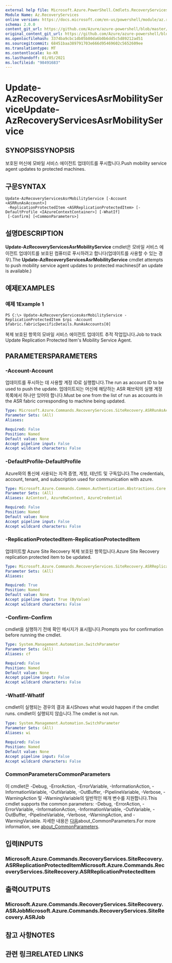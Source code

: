 ```yaml
---
external help file: Microsoft.Azure.PowerShell.Cmdlets.RecoveryServices.SiteRecovery.dll-Help.xml
Module Name: Az.RecoveryServices
online version: https://docs.microsoft.com/en-us/powershell/module/az.recoveryservices/update-azrecoveryservicesasrmobilityservice
schema: 2.0.0
content_git_url: https://github.com/Azure/azure-powershell/blob/master/src/RecoveryServices/RecoveryServices/help/Update-AzRecoveryServicesAsrMobilityService.md
original_content_git_url: https://github.com/Azure/azure-powershell/blob/master/src/RecoveryServices/RecoveryServices/help/Update-AzRecoveryServicesAsrMobilityService.md
ms.openlocfilehash: 3374ba9cbc1db05b80da6b0b6dd5c5d89212ad51
ms.sourcegitcommit: 68451baa389791703e666d95469602c5652609ee
ms.translationtype: MT
ms.contentlocale: ko-KR
ms.lasthandoff: 01/05/2021
ms.locfileid: "98491683"
---
```

# <span data-ttu-id="8518a-101">Update-AzRecoveryServicesAsrMobilityService</span><span class="sxs-lookup"><span data-stu-id="8518a-101">Update-AzRecoveryServicesAsrMobilityService</span></span>

## <span data-ttu-id="8518a-102">SYNOPSIS</span><span class="sxs-lookup"><span data-stu-id="8518a-102">SYNOPSIS</span></span>
<span data-ttu-id="8518a-103">보호된 머신에 모바일 서비스 에이전트 업데이트를 푸시합니다.</span><span class="sxs-lookup"><span data-stu-id="8518a-103">Push mobility service agent updates to protected machines.</span></span>

## <span data-ttu-id="8518a-104">구문</span><span class="sxs-lookup"><span data-stu-id="8518a-104">SYNTAX</span></span>

```
Update-AzRecoveryServicesAsrMobilityService [-Account <ASRRunAsAccount>]
 -ReplicationProtectedItem <ASRReplicationProtectedItem> [-DefaultProfile <IAzureContextContainer>] [-WhatIf]
 [-Confirm] [<CommonParameters>]
```

## <span data-ttu-id="8518a-105">설명</span><span class="sxs-lookup"><span data-stu-id="8518a-105">DESCRIPTION</span></span>
<span data-ttu-id="8518a-106">**Update-AzRecoveryServicesAsrMobilityService** cmdlet은 모바일 서비스 에이전트 업데이트를 보호된 컴퓨터로 푸시하려고 합니다(업데이트를 사용할 수 있는 경우).</span><span class="sxs-lookup"><span data-stu-id="8518a-106">The **Update-AzRecoveryServicesAsrMobilityService** cmdlet attempts to push mobility service agent updates to protected machines(if an update is available.)</span></span>

## <span data-ttu-id="8518a-107">예제</span><span class="sxs-lookup"><span data-stu-id="8518a-107">EXAMPLES</span></span>

### <span data-ttu-id="8518a-108">예제 1</span><span class="sxs-lookup"><span data-stu-id="8518a-108">Example 1</span></span>
```
PS C:\> Update-AzRecoveryServicesAsrMobilityService -ReplicationProtectedItem $rpi -Account $fabric.fabricSpecificDetails.RunAsAccounts[0]
```

<span data-ttu-id="8518a-109">복제 보호된 항목의 모바일 서비스 에이전트 업데이트 추적 작업입니다.</span><span class="sxs-lookup"><span data-stu-id="8518a-109">Job to track Update Replication Protected Item's Mobility Service Agent.</span></span>

## <span data-ttu-id="8518a-110">PARAMETERS</span><span class="sxs-lookup"><span data-stu-id="8518a-110">PARAMETERS</span></span>

### <span data-ttu-id="8518a-111">-Account</span><span class="sxs-lookup"><span data-stu-id="8518a-111">-Account</span></span>
<span data-ttu-id="8518a-112">업데이트를 푸시하는 데 사용할 계정 ID로 실행합니다.</span><span class="sxs-lookup"><span data-stu-id="8518a-112">The run as account ID to be used to push the update.</span></span> <span data-ttu-id="8518a-113">업데이트되는 머신에 해당하는 ASR 패브릭의 실행 계정 목록에서 하나만 있어야 합니다.</span><span class="sxs-lookup"><span data-stu-id="8518a-113">Must be one from the list of run as accounts in the ASR fabric corresponding to machine being updated.</span></span>

```yaml
Type: Microsoft.Azure.Commands.RecoveryServices.SiteRecovery.ASRRunAsAccount
Parameter Sets: (All)
Aliases:

Required: False
Position: Named
Default value: None
Accept pipeline input: False
Accept wildcard characters: False
```

### <span data-ttu-id="8518a-114">-DefaultProfile</span><span class="sxs-lookup"><span data-stu-id="8518a-114">-DefaultProfile</span></span>
<span data-ttu-id="8518a-115">Azure와의 통신에 사용되는 자격 증명, 계정, 테넌트 및 구독입니다.</span><span class="sxs-lookup"><span data-stu-id="8518a-115">The credentials, account, tenant, and subscription used for communication with azure.</span></span>

```yaml
Type: Microsoft.Azure.Commands.Common.Authentication.Abstractions.Core.IAzureContextContainer
Parameter Sets: (All)
Aliases: AzContext, AzureRmContext, AzureCredential

Required: False
Position: Named
Default value: None
Accept pipeline input: False
Accept wildcard characters: False
```

### <span data-ttu-id="8518a-116">-ReplicationProtectedItem</span><span class="sxs-lookup"><span data-stu-id="8518a-116">-ReplicationProtectedItem</span></span>
<span data-ttu-id="8518a-117">업데이트할 Azure Site Recovery 복제 보호된 항목입니다.</span><span class="sxs-lookup"><span data-stu-id="8518a-117">Azure Site Recovery replication protected item to be updated.</span></span>

```yaml
Type: Microsoft.Azure.Commands.RecoveryServices.SiteRecovery.ASRReplicationProtectedItem
Parameter Sets: (All)
Aliases:

Required: True
Position: Named
Default value: None
Accept pipeline input: True (ByValue)
Accept wildcard characters: False
```

### <span data-ttu-id="8518a-118">-Confirm</span><span class="sxs-lookup"><span data-stu-id="8518a-118">-Confirm</span></span>
<span data-ttu-id="8518a-119">cmdlet을 실행하기 전에 확인 메시지가 표시됩니다.</span><span class="sxs-lookup"><span data-stu-id="8518a-119">Prompts you for confirmation before running the cmdlet.</span></span>

```yaml
Type: System.Management.Automation.SwitchParameter
Parameter Sets: (All)
Aliases: cf

Required: False
Position: Named
Default value: None
Accept pipeline input: False
Accept wildcard characters: False
```

### <span data-ttu-id="8518a-120">-WhatIf</span><span class="sxs-lookup"><span data-stu-id="8518a-120">-WhatIf</span></span>
<span data-ttu-id="8518a-121">cmdlet이 실행되는 경우의 결과 표시</span><span class="sxs-lookup"><span data-stu-id="8518a-121">Shows what would happen if the cmdlet runs.</span></span> <span data-ttu-id="8518a-122">cmdlet이 실행되지 않습니다.</span><span class="sxs-lookup"><span data-stu-id="8518a-122">The cmdlet is not run.</span></span>

```yaml
Type: System.Management.Automation.SwitchParameter
Parameter Sets: (All)
Aliases: wi

Required: False
Position: Named
Default value: None
Accept pipeline input: False
Accept wildcard characters: False
```

### <span data-ttu-id="8518a-123">CommonParameters</span><span class="sxs-lookup"><span data-stu-id="8518a-123">CommonParameters</span></span>
<span data-ttu-id="8518a-124">이 cmdlet은 -Debug, -ErrorAction, -ErrorVariable, -InformationAction, -InformationVariable, -OutVariable, -OutBuffer, -PipelineVariable, -Verbose, -WarningAction 및 -WarningVariable의 일반적인 매개 변수를 지원합니다.</span><span class="sxs-lookup"><span data-stu-id="8518a-124">This cmdlet supports the common parameters: -Debug, -ErrorAction, -ErrorVariable, -InformationAction, -InformationVariable, -OutVariable, -OutBuffer, -PipelineVariable, -Verbose, -WarningAction, and -WarningVariable.</span></span> <span data-ttu-id="8518a-125">자세한 내용은 [다음](http://go.microsoft.com/fwlink/?LinkID=113216)about_CommonParameters.</span><span class="sxs-lookup"><span data-stu-id="8518a-125">For more information, see [about_CommonParameters](http://go.microsoft.com/fwlink/?LinkID=113216).</span></span>

## <span data-ttu-id="8518a-126">입력</span><span class="sxs-lookup"><span data-stu-id="8518a-126">INPUTS</span></span>

### <span data-ttu-id="8518a-127">Microsoft.Azure.Commands.RecoveryServices.SiteRecovery.ASRReplicationProtectedItem</span><span class="sxs-lookup"><span data-stu-id="8518a-127">Microsoft.Azure.Commands.RecoveryServices.SiteRecovery.ASRReplicationProtectedItem</span></span>

## <span data-ttu-id="8518a-128">출력</span><span class="sxs-lookup"><span data-stu-id="8518a-128">OUTPUTS</span></span>

### <span data-ttu-id="8518a-129">Microsoft.Azure.Commands.RecoveryServices.SiteRecovery.ASRJob</span><span class="sxs-lookup"><span data-stu-id="8518a-129">Microsoft.Azure.Commands.RecoveryServices.SiteRecovery.ASRJob</span></span>

## <span data-ttu-id="8518a-130">참고 사항</span><span class="sxs-lookup"><span data-stu-id="8518a-130">NOTES</span></span>

## <span data-ttu-id="8518a-131">관련 링크</span><span class="sxs-lookup"><span data-stu-id="8518a-131">RELATED LINKS</span></span>
